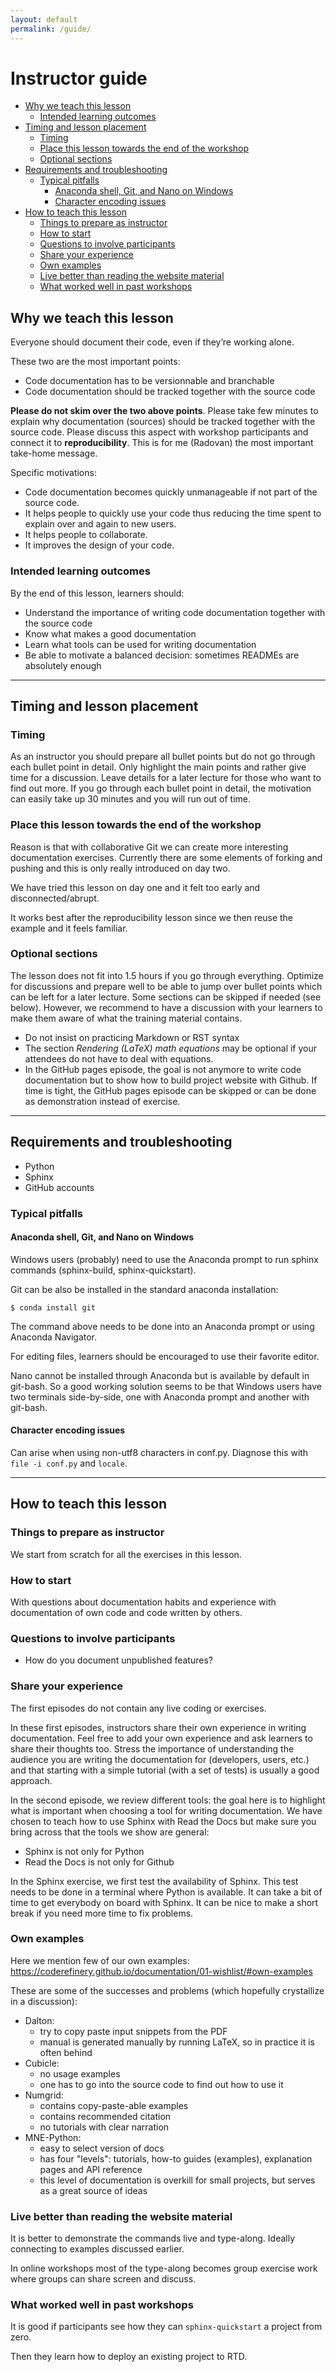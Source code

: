 ```yaml
---
layout: default
permalink: /guide/
---
```


# Instructor guide

* [Why we teach this lesson](#why-we-teach-this-lesson)
   * [Intended learning outcomes](#intended-learning-outcomes)
* [Timing and lesson placement](#timing-and-lesson-placement)
   * [Timing](#timing)
   * [Place this lesson towards the end of the workshop](#place-this-lesson-towards-the-end-of-the-workshop)
   * [Optional sections](#optional-sections)
* [Requirements and troubleshooting](#requirements-and-troubleshooting)
   * [Typical pitfalls](#typical-pitfalls)
      * [Anaconda shell, Git, and Nano on Windows](#anaconda-shell-git-and-nano-on-windows)
      * [Character encoding issues](#character-encoding-issues)
* [How to teach this lesson](#how-to-teach-this-lesson)
   * [Things to prepare as instructor](#things-to-prepare-as-instructor)
   * [How to start](#how-to-start)
   * [Questions to involve participants](#questions-to-involve-participants)
   * [Share your experience](#share-your-experience)
   * [Own examples](#own-examples)
   * [Live better than reading the website material](#live-better-than-reading-the-website-material)
   * [What worked well in past workshops](#what-worked-well-in-past-workshops)


## Why we teach this lesson

Everyone should document their code, even if they’re working alone.

These two are the most important points:
- Code documentation has to be versionnable and branchable
- Code documentation should be tracked together with the source code

**Please do not skim over the two above points**. Please take few minutes to
explain why documentation (sources) should be tracked together with the source
code.  Please discuss this aspect with workshop participants and connect it to
**reproducibility**. This is for me (Radovan) the most important take-home
message.

Specific motivations:

- Code documentation becomes quickly unmanageable if not part of the source code.
- It helps people to quickly use your code thus reducing the time spent to explain over and again to new users.
- It helps people to collaborate.
- It improves the design of your code.


### Intended learning outcomes

By the end of this lesson, learners should:
- Understand the importance of writing code documentation together with the source code
- Know what makes a good documentation
- Learn what tools can be used for writing documentation
- Be able to motivate a balanced decision: sometimes READMEs are absolutely enough

---

## Timing and lesson placement

### Timing

As an instructor you should prepare all bullet points
but do not go through each bullet point in detail. Only highlight
the main points and rather give time for a discussion. Leave details for a later
lecture for those who want to find out more. If you go through each bullet point
in detail, the motivation can easily take up 30 minutes and you will run out
of time.


### Place this lesson towards the end of the workshop

Reason is that with collaborative Git we can create more interesting
documentation exercises. Currently there are some elements of forking and
pushing and this is only really introduced on day two.

We have tried this lesson on day one and it felt too early and disconnected/abrupt.

It works best after the reproducibility lesson since we then reuse the example
and it feels familiar.


### Optional sections

The lesson does not fit into 1.5 hours if you go through everything. Optimize for
discussions and prepare well to be able to jump over bullet points which
can be left for a later lecture. Some sections can be skipped if needed (see below). However, we recommend to have a
discussion with your learners to make them aware of what the training material contains.

- Do not insist on practicing Markdown or RST syntax
- The section *Rendering (LaTeX) math equations* may be optional if your
  attendees do not have to deal with equations.
- In the GitHub pages episode, the
  goal is not anymore to write code documentation but to show how to build
  project website with Github.  If time is tight, the GitHub pages episode can be
  skipped or can be done as demonstration instead of exercise.

---

## Requirements and troubleshooting

- Python
- Sphinx
- GitHub accounts


### Typical pitfalls

#### Anaconda shell, Git, and Nano on Windows

Windows users (probably) need to use the Anaconda prompt to run sphinx commands
(sphinx-build, sphinx-quickstart).

Git can be also be installed in the standard anaconda installation:

```
$ conda install git
```

The command above needs to be done into an Anaconda prompt or using Anaconda Navigator.

For editing files, learners should be encouraged to use their favorite editor.

Nano cannot be installed through Anaconda but is available by default in git-bash. So a good working solution seems to be that Windows users have two terminals side-by-side, one with Anaconda prompt and another with git-bash.


#### Character encoding issues

Can arise when using non-utf8 characters in conf.py. Diagnose this with ``file -i conf.py``
and ``locale``.

---

## How to teach this lesson


### Things to prepare as instructor

We start from scratch for all the exercises in this lesson.


### How to start

With questions about documentation habits and experience with documentation
of own code and code written by others.


### Questions to involve participants

- How do you document unpublished features?


### Share your experience

The first episodes do not contain any live coding or exercises.

In these first episodes, instructors share their own experience in writing
documentation. Feel free to add your own experience and ask learners to share
their thoughts too.  Stress the importance of understanding the audience you
are writing the documentation for (developers, users, etc.) and that starting
with a simple tutorial (with a set of tests) is usually a good approach.

In the second episode, we review different tools: the goal here is to highlight
what is important when choosing a tool for writing documentation. We have
chosen to teach how to use Sphinx with Read the Docs but make sure you bring
across that the tools we show are general:
- Sphinx is not only for Python
- Read the Docs is not only for Github

In the Sphinx exercise, we first test the availability of Sphinx. This test
needs to be done in a terminal where Python is available. It can take a bit of
time to get everybody on board with Sphinx.  It can be nice to make a short
break if you need more time to fix problems.


### Own examples

Here we mention few of our own examples: <https://coderefinery.github.io/documentation/01-wishlist/#own-examples>

These are some of the successes and problems (which hopefully crystallize in a discussion):

- Dalton:
  - try to copy paste input snippets from the PDF
  - manual is generated manually by running LaTeX, so in practice it is often behind
- Cubicle:
  - no usage examples
  - one has to go into the source code to find out how to use it
- Numgrid:
  - contains copy-paste-able examples
  - contains recommended citation
  - no tutorials with clear narration
- MNE-Python:
  - easy to select version of docs
  - has four "levels": tutorials, how-to guides (examples), explanation pages and API reference
  - this level of documentation is overkill for small projects, but serves as a great source of ideas


### Live better than reading the website material

It is better to demonstrate the commands live and type-along. Ideally connecting
to examples discussed earlier.

In online workshops most of the type-along becomes group exercise work where groups
can share screen and discuss.


### What worked well in past workshops

It is good if participants see how they can `sphinx-quickstart` a project from
zero.

Then they learn how to deploy an existing project to RTD.
